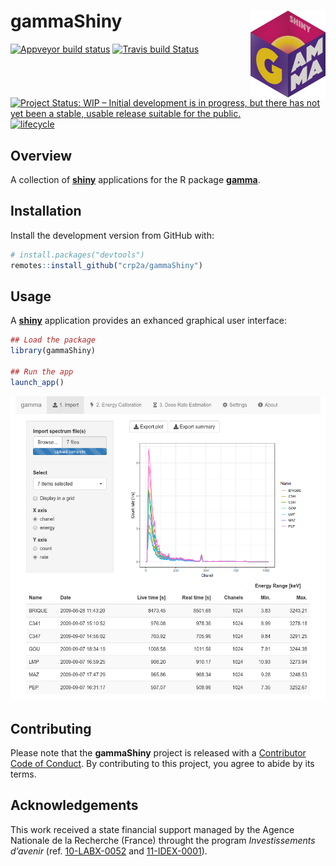 
<!-- README.md is generated from README.Rmd. Please edit that file -->

# gammaShiny <img width=120px src="man/figures/logo.png" align="right" />

[![Appveyor build
status](https://ci.appveyor.com/api/projects/status/qb7yvcbc8knvmul9?svg=true)](https://ci.appveyor.com/project/nfrerebeau/gammashiny)
[![Travis build
Status](https://travis-ci.org/crp2a/gammaShiny.svg?branch=master)](https://travis-ci.org/crp2a/gammaShiny)

<!-- CRAN badges
[![CRAN Version](http://www.r-pkg.org/badges/version/gammaShiny)](https://cran.r-project.org/package=gammaShiny)
[![CRAN checks](https://cranchecks.info/badges/worst/gammaShiny)](https://cran.r-project.org/web/checks/check_results_gammaShiny.html)
[![CRAN Downloads](http://cranlogs.r-pkg.org/badges/gammaShiny)](https://cran.r-project.org/package=gammaShiny)
-->

[![Project Status: WIP – Initial development is in progress, but there
has not yet been a stable, usable release suitable for the
public.](https://www.repostatus.org/badges/latest/wip.svg)](https://www.repostatus.org/#wip)
[![lifecycle](https://img.shields.io/badge/lifecycle-experimental-orange.svg)](https://www.tidyverse.org/lifecycle/#experimental)

<!-- [![DOI](https://zenodo.org/badge/DOI/xxx)](xxx) -->

## Overview

A collection of [**shiny**](https://shiny.rstudio.com) applications for
the R package [**gamma**](https://github.com/crp2a/gamma).

## Installation

Install the development version from GitHub with:

``` r
# install.packages("devtools")
remotes::install_github("crp2a/gammaShiny")
```

## Usage

A [**shiny**](https://shiny.rstudio.com) application provides an
exhanced graphical user interface:

``` r
## Load the package
library(gammaShiny)

## Run the app
launch_app()
```

![](man/figures/README-shiny-1.png)

## Contributing

Please note that the **gammaShiny** project is released with a
[Contributor Code of
Conduct](https://github.com/crp2a/gammaShiny/blob/master/.github/CODE_OF_CONDUCT.md).
By contributing to this project, you agree to abide by its terms.

## Acknowledgements

This work received a state financial support managed by the Agence
Nationale de la Recherche (France) throught the program *Investissements
d’avenir* (ref. [10-LABX-0052](https://lascarbx.labex.u-bordeaux.fr) and
[11-IDEX-0001](https://amidex.univ-amu.fr)).

